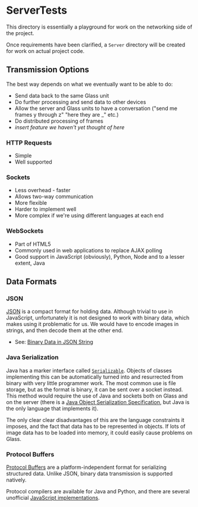 # ServerTests

This directory is essentially a playground for work on the networking side of the project.

Once requirements have been clarified, a `Server` directory will be created for work on actual project code.

## Transmission Options

The best way depends on what we eventually want to be able to do:

 - Send data back to the same Glass unit
 - Do further processing and send data to other devices
 - Allow the server and Glass units to have a conversation ("send me frames y through z" "here they are _" etc.)
 - Do distributed processing of frames
 - *insert feature we haven't yet thought of here*

### HTTP Requests

 - Simple
 - Well supported

### Sockets

 - Less overhead - faster
 - Allows two-way communication
 - More flexible
 - Harder to implement well
 - More complex if we're using different languages at each end

### WebSockets

 - Part of HTML5
 - Commonly used in web applications to replace AJAX polling
 - Good support in JavaScript (obviously), Python, Node and to a lesser extent, Java

## Data Formats 

### JSON

[JSON](http://json.org/) is a compact format for holding data. Although trivial to use in JavaScript, unfortunately it is not designed to work with binary data, which makes using it problematic for us. We would have to encode images in strings, and then decode them at the other end.

 - See: [Binary Data in JSON String](http://stackoverflow.com/questions/1443158/binary-data-in-json-string-something-better-than-base64)

### Java Serialization

Java has a marker interface called [`Serializable`](http://docs.oracle.com/javase/7/docs/api/java/io/Serializable.html). Objects of classes implementing this can be automatically turned into and resurrected from binary with very little programmer work. The most common use is file storage, but as the format is binary, it can be sent over a socket instead. This method would require the use of Java and sockets both on Glass and on the server (there is a [Java Object Serialization Specification](http://docs.oracle.com/javase/jp/8/platform/serialization/spec/serialTOC.html), but Java is the only language that implements it).

The only clear clear disadvantages of this are the language constraints it imposes, and the fact that data has to be represented in objects. If lots of image data has to be loaded into memory, it could easily cause problems on Glass. 

### Protocol Buffers

[Protocol Buffers](https://developers.google.com/protocol-buffers/docs/overview) are a platform-independent format for serializing structured data. Unlike JSON, binary data transmission is supported natively.

Protocol compilers are available for Java and Python, and there are several unofficial [JavaScript implementations](http://stackoverflow.com/a/6929169/2765666).
